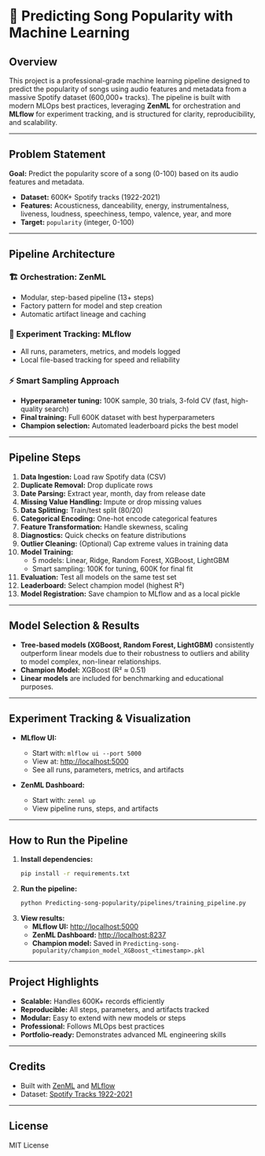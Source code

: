 # 🎵 Predicting Song Popularity with Machine Learning

## Overview
This project is a professional-grade machine learning pipeline designed to predict the popularity of songs using audio features and metadata from a massive Spotify dataset (600,000+ tracks). The pipeline is built with modern MLOps best practices, leveraging **ZenML** for orchestration and **MLflow** for experiment tracking, and is structured for clarity, reproducibility, and scalability.

---

## Problem Statement
**Goal:** Predict the popularity score of a song (0-100) based on its audio features and metadata.

- **Dataset:** 600K+ Spotify tracks (1922-2021)
- **Features:** Acousticness, danceability, energy, instrumentalness, liveness, loudness, speechiness, tempo, valence, year, and more
- **Target:** `popularity` (integer, 0-100)

---

## Pipeline Architecture

### 🏗️ **Orchestration: ZenML**
- Modular, step-based pipeline (13+ steps)
- Factory pattern for model and step creation
- Automatic artifact lineage and caching

### 🧪 **Experiment Tracking: MLflow**
- All runs, parameters, metrics, and models logged
- Local file-based tracking for speed and reliability

### ⚡ **Smart Sampling Approach**
- **Hyperparameter tuning:** 100K sample, 30 trials, 3-fold CV (fast, high-quality search)
- **Final training:** Full 600K dataset with best hyperparameters
- **Champion selection:** Automated leaderboard picks the best model

---

## Pipeline Steps

1. **Data Ingestion:** Load raw Spotify data (CSV)
2. **Duplicate Removal:** Drop duplicate rows
3. **Date Parsing:** Extract year, month, day from release date
4. **Missing Value Handling:** Impute or drop missing values
5. **Data Splitting:** Train/test split (80/20)
6. **Categorical Encoding:** One-hot encode categorical features
7. **Feature Transformation:** Handle skewness, scaling
8. **Diagnostics:** Quick checks on feature distributions
9. **Outlier Cleaning:** (Optional) Cap extreme values in training data
10. **Model Training:**
    - 5 models: Linear, Ridge, Random Forest, XGBoost, LightGBM
    - Smart sampling: 100K for tuning, 600K for final fit
11. **Evaluation:** Test all models on the same test set
12. **Leaderboard:** Select champion model (highest R²)
13. **Model Registration:** Save champion to MLflow and as a local pickle

---

## Model Selection & Results

- **Tree-based models (XGBoost, Random Forest, LightGBM)** consistently outperform linear models due to their robustness to outliers and ability to model complex, non-linear relationships.
- **Champion Model:** XGBoost (R² ≈ 0.51)
- **Linear models** are included for benchmarking and educational purposes.

---

## Experiment Tracking & Visualization

- **MLflow UI:**
  - Start with: `mlflow ui --port 5000`
  - View at: [http://localhost:5000](http://localhost:5000)
  - See all runs, parameters, metrics, and artifacts

- **ZenML Dashboard:**
  - Start with: `zenml up`
  - View pipeline runs, steps, and artifacts

---

## How to Run the Pipeline

1. **Install dependencies:**
   ```bash
   pip install -r requirements.txt
   ```
2. **Run the pipeline:**
   ```bash
   python Predicting-song-popularity/pipelines/training_pipeline.py
   ```
3. **View results:**
   - **MLflow UI:** [http://localhost:5000](http://localhost:5000)
   - **ZenML Dashboard:** [http://localhost:8237](http://localhost:8237)
   - **Champion model:** Saved in `Predicting-song-popularity/champion_model_XGBoost_<timestamp>.pkl`

---

## Project Highlights

- **Scalable:** Handles 600K+ records efficiently
- **Reproducible:** All steps, parameters, and artifacts tracked
- **Modular:** Easy to extend with new models or steps
- **Professional:** Follows MLOps best practices
- **Portfolio-ready:** Demonstrates advanced ML engineering skills

---

## Credits
- Built with [ZenML](https://zenml.io/) and [MLflow](https://mlflow.org/)
- Dataset: [Spotify Tracks 1922-2021](https://www.kaggle.com/datasets/)

---

## License
MIT License